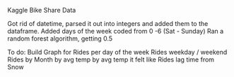 Kaggle Bike Share Data

Got rid of datetime, parsed it out into integers and added them to the dataframe.
Added days of the week coded from 0 -6 (Sat - Sunday)
Ran a random forest algorithm, getting 0.5 

To do:
Build Graph for
    Rides per day of the week
    Rides weekday / weekend
    Rides by Month
        by avg temp
        by avg temp it felt like
    Rides lag time from Snow

